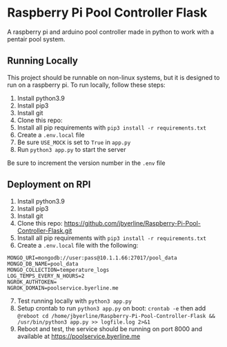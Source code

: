 # Raspberry Pi Pool Controller Flask
 A raspberry pi and arduino pool controller made in python to work with a pentair pool system.

## Running Locally
This project should be runnable on non-linux systems, but it is designed to run on a raspberry pi. To run locally, follow these steps:
1. Install python3.9
2. Install pip3
3. Install git
4. Clone this repo:
5. Install all pip requirements with `pip3 install -r requirements.txt`
6. Create a `.env.local` file 
7. Be sure `USE_MOCK` is set to `True` in `app.py`
8. Run `python3 app.py` to start the server

Be sure to increment the version number in the `.env` file

## Deployment on RPI
1. Install python3.9
2. Install pip3
3. Install git
4. Clone this repo: https://github.com/jbyerline/Raspberry-Pi-Pool-Controller-Flask.git
5. Install all pip requirements with `pip3 install -r requirements.txt`
6. Create a `.env.local` file with the following:
```
MONGO_URI=mongodb://user:pass@10.1.1.66:27017/pool_data
MONGO_DB_NAME=pool_data
MONGO_COLLECTION=temperature_logs
LOG_TEMPS_EVERY_N_HOURS=2
NGROK_AUTHTOKEN=
NGROK_DOMAIN=poolservice.byerline.me
```
7. Test running locally with `python3 app.py`
8. Setup crontab to run `python3 app.py` on boot: `crontab -e` then add `@reboot cd /home/jbyerline/Raspberry-Pi-Pool-Controller-Flask && /usr/bin/python3 app.py >> logfile.log 2>&1`
9. Reboot and test, the service should be running on port 8000 and available at https://poolservice.byerline.me